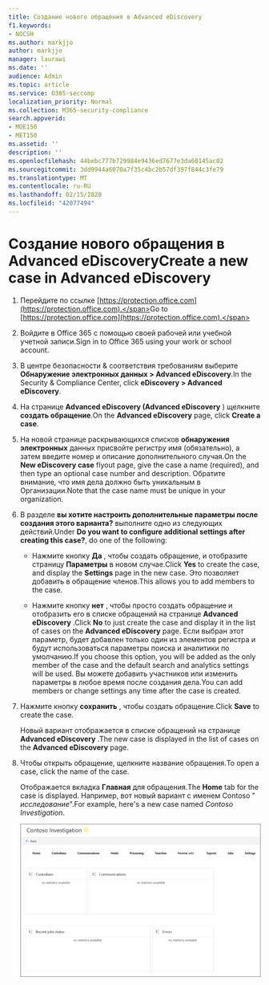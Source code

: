 ```yaml
---
title: Создание нового обращения в Advanced eDiscovery
f1.keywords:
- NOCSH
ms.author: markjjo
author: markjjo
manager: laurawi
ms.date: ''
audience: Admin
ms.topic: article
ms.service: O365-seccomp
localization_priority: Normal
ms.collection: M365-security-compliance
search.appverid:
- MOE150
- MET150
ms.assetid: ''
description: ''
ms.openlocfilehash: 44bebc777b729984e9436ed7677e3da60145ac02
ms.sourcegitcommit: 3dd9944a6070a7f35c4bc2b57df397f844c3fe79
ms.translationtype: MT
ms.contentlocale: ru-RU
ms.lasthandoff: 02/15/2020
ms.locfileid: "42077494"
---
```

# <a name="create-a-new-case-in-advanced-ediscovery"></a><span data-ttu-id="32eaf-102">Создание нового обращения в Advanced eDiscovery</span><span class="sxs-lookup"><span data-stu-id="32eaf-102">Create a new case in Advanced eDiscovery</span></span>  

1. <span data-ttu-id="32eaf-103">Перейдите по ссылке [https://protection.office.com](https://protection.office.com).</span><span class="sxs-lookup"><span data-stu-id="32eaf-103">Go to [https://protection.office.com](https://protection.office.com).</span></span>
    
2. <span data-ttu-id="32eaf-104">Войдите в Office 365 с помощью своей рабочей или учебной учетной записи.</span><span class="sxs-lookup"><span data-stu-id="32eaf-104">Sign in to Office 365 using your work or school account.</span></span>
    
3. <span data-ttu-id="32eaf-105">В центре безопасности & соответствия требованиям выберите **Обнаружение электронных данных > Advanced eDiscovery**.</span><span class="sxs-lookup"><span data-stu-id="32eaf-105">In the Security & Compliance Center, click **eDiscovery > Advanced eDiscovery**.</span></span>
 
4. <span data-ttu-id="32eaf-106">На странице **Advanced eDiscovery (Advanced eDiscovery** ) щелкните **создать обращение**.</span><span class="sxs-lookup"><span data-stu-id="32eaf-106">On the **Advanced eDiscovery** page, click **Create a case**.</span></span>
    
5. <span data-ttu-id="32eaf-107">На новой странице раскрывающихся списков **обнаружения электронных** данных присвойте регистру имя (обязательно), а затем введите номер и описание дополнительного случая.</span><span class="sxs-lookup"><span data-stu-id="32eaf-107">On the **New eDiscovery case** flyout page, give the case a name (required), and then type an optional case number and description.</span></span> <span data-ttu-id="32eaf-108">Обратите внимание, что имя дела должно быть уникальным в Организации.</span><span class="sxs-lookup"><span data-stu-id="32eaf-108">Note that the case name must be unique in your organization.</span></span>

6. <span data-ttu-id="32eaf-109">В разделе **вы хотите настроить дополнительные параметры после создания этого варианта?** выполните одно из следующих действий.</span><span class="sxs-lookup"><span data-stu-id="32eaf-109">Under **Do you want to configure additional settings after creating this case?**, do one of the following:</span></span>

    - <span data-ttu-id="32eaf-110">Нажмите кнопку **Да** , чтобы создать обращение, и отобразите страницу **Параметры** в новом случае.</span><span class="sxs-lookup"><span data-stu-id="32eaf-110">Click **Yes** to create the case, and display the **Settings** page in the new case.</span></span> <span data-ttu-id="32eaf-111">Это позволяет добавить в обращение членов.</span><span class="sxs-lookup"><span data-stu-id="32eaf-111">This allows you to add members to the case.</span></span>
    
    - <span data-ttu-id="32eaf-112">Нажмите кнопку **нет** , чтобы просто создать обращение и отобразить его в списке обращений на странице **Advanced eDiscovery** .</span><span class="sxs-lookup"><span data-stu-id="32eaf-112">Click **No** to just create the case and display it in the list of cases on the **Advanced eDiscovery** page.</span></span> <span data-ttu-id="32eaf-113">Если выбран этот параметр, будет добавлен только один из элементов регистра и будут использоваться параметры поиска и аналитики по умолчанию.</span><span class="sxs-lookup"><span data-stu-id="32eaf-113">If you choose this option, you will be added as the only member of the case and the default search and analytics settings will be used.</span></span> <span data-ttu-id="32eaf-114">Вы можете добавить участников или изменить параметры в любое время после создания дела.</span><span class="sxs-lookup"><span data-stu-id="32eaf-114">You can add members or change settings any time after the case is created.</span></span>

7. <span data-ttu-id="32eaf-115">Нажмите кнопку **сохранить** , чтобы создать обращение.</span><span class="sxs-lookup"><span data-stu-id="32eaf-115">Click **Save** to create the case.</span></span>

    <span data-ttu-id="32eaf-116">Новый вариант отображается в списке обращений на странице **Advanced eDiscovery** .</span><span class="sxs-lookup"><span data-stu-id="32eaf-116">The new case is displayed in the list of cases on the **Advanced eDiscovery** page.</span></span> 

8. <span data-ttu-id="32eaf-117">Чтобы открыть обращение, щелкните название обращения.</span><span class="sxs-lookup"><span data-stu-id="32eaf-117">To open a case, click the name of the case.</span></span> 

    <span data-ttu-id="32eaf-118">Отображается вкладка **Главная** для обращения.</span><span class="sxs-lookup"><span data-stu-id="32eaf-118">The **Home** tab for the case is displayed.</span></span> <span data-ttu-id="32eaf-119">Например, вот новый вариант с именем Contoso " *исследование*".</span><span class="sxs-lookup"><span data-stu-id="32eaf-119">For example, here's a new case named *Contoso Investigation*.</span></span>

    ![Вкладка "Главная" для нового случая в Advanced eDiscovery](../media/newAeDcase.png)
